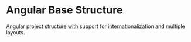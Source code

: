 # Angular Base Structure

Angular project structure with support for internationalization and multiple layouts.
